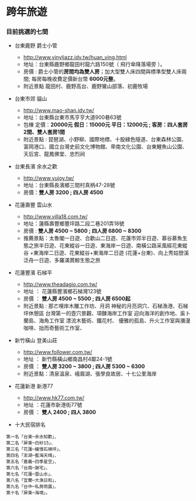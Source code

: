 # 跨年旅遊


### 目前挑選的七間
- 台東鹿野 爵士小管
    - http://www.vinyljazz.idv.tw/huan_ying.html
    - 地址：台東縣鹿野鄉龍田村龍六路150號（ 飛行傘降落場旁 ）。
    - 房價 : 爵士小管的**房間均為雙人房**；加大型雙人床四間與標準型雙人床兩間;  每房每晚收費定價新台幣 **6000元整**。
    - 附近景點 龍田村、鹿野高台、鹿野鸞山部落、初鹿牧場
- 台東市郊 貓山
    - http://www.mao-shan.idv.tw/
    - 地址：台東縣台東市馬亨亨大道900巷63號
    - 包棟  定價：**20000元  假日：15000元  平日：12000元 ; 客房：四人套房2間、雙人套房1間**
    - 附近景點 : 琵琶湖、小野柳、國際地標、十股綠色隧道、台東森林公園、富岡港口、國立台灣史前文化博物館、卑南文化公園、台東鯉魚山公園、天后宮、龍鳳佛堂、忠烈祠
- 台東長濱 余水之歡
    - http://www.yujoy.tw/
    - 地址：台東縣長濱鄉三間村真柄47-28號
    - 房價：**雙人房 3200 ; 四人房 4500**
- 花蓮壽豐 雲山水
    - http://www.villa18.com.tw/
    - 地址：蓮縣壽豐鄉豐坪路二段二巷201弄18號
    - 房價 : **雙人房 4500 ~ 5800 ; 四人房 6800 ~ 8300**
    - 推薦景點：太魯閣一日遊、合歡山二日遊、花蓮市郊半日遊、慕谷慕魚生態之旅半日遊、花東縱谷一日遊、東海岸一日遊、南橫公路采風經花東縱谷
+東海岸二日遊、花東縱谷+東海岸二日遊
(花蓮+台東)、向上秀姑巒溪泛舟一日遊、多羅滿賞鯨生態之旅
- 花蓮豐濱 石梯平
    - http://www.theadagio.com.tw/
    - 地址 ： 花蓮縣豐濱鄉石梯灣123號
    - 房價 ： **雙人房 4500 ~ 5500 ; 四人房 6500起**
    - 附近景點 : 那ㄜ哩岸木雕工作坊、月洞 神秘的月亮洞穴、石梯漁港、石梯坪休憩區 台灣第一的壺穴景觀、項鍊海岸工作室 迎向海洋的創作地、奚卜蘭島、海角工作室 漂流木藝術、鐵花村、 優雅的孤島、升火工作室與瀰漫咖啡、拙而奇藝術工作室、
- 新竹橫山 登美山莊
    - http://www.follower.com.tw/
    - 地址 ： 新竹縣橫山鄉南昌村4鄰24-1號
    - 房價 ： **雙人房 3200 ~ 3800 ; 四人房 5300 ~ 6300**
    - 附近景點：清泉溫泉、峨眉湖、張學良故居、十七公里海岸
- 花蓮新港  新港77
    - http://www.hk77.com.tw/
    - 地址 ：花蓮市新港街77號
    - 房價 ： **雙人 2400 ; 四人 3800**




- 十大民宿排名

```
第一名「台東─余水知歡」、
第二名「屏東─白砂15」、
第三名「花蓮─緩慢石梯坪」、
第四名「澎湖─藍海天晴」、
第五名「嘉義─四季星空」、
第六名「台南─謝宅」、
第七名「花蓮─雲山水」、
第八名「宜蘭─大漁日和」、
第九名「台中─私房雨露」、
第十名「屏東─海境」。
```

